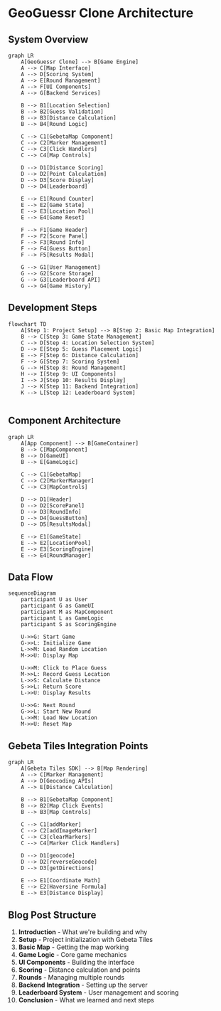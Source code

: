 # GeoGuessr Clone Architecture

## System Overview

```mermaid
graph LR
    A[GeoGuessr Clone] --> B[Game Engine]
    A --> C[Map Interface]
    A --> D[Scoring System]
    A --> E[Round Management]
    A --> F[UI Components]
    A --> G[Backend Services]

    B --> B1[Location Selection]
    B --> B2[Guess Validation]
    B --> B3[Distance Calculation]
    B --> B4[Round Logic]

    C --> C1[GebetaMap Component]
    C --> C2[Marker Management]
    C --> C3[Click Handlers]
    C --> C4[Map Controls]

    D --> D1[Distance Scoring]
    D --> D2[Point Calculation]
    D --> D3[Score Display]
    D --> D4[Leaderboard]

    E --> E1[Round Counter]
    E --> E2[Game State]
    E --> E3[Location Pool]
    E --> E4[Game Reset]

    F --> F1[Game Header]
    F --> F2[Score Panel]
    F --> F3[Round Info]
    F --> F4[Guess Button]
    F --> F5[Results Modal]

    G --> G1[User Management]
    G --> G2[Score Storage]
    G --> G3[Leaderboard API]
    G --> G4[Game History]
```

## Development Steps

```mermaid
flowchart TD
    A[Step 1: Project Setup] --> B[Step 2: Basic Map Integration]
    B --> C[Step 3: Game State Management]
    C --> D[Step 4: Location Selection System]
    D --> E[Step 5: Guess Placement Logic]
    E --> F[Step 6: Distance Calculation]
    F --> G[Step 7: Scoring System]
    G --> H[Step 8: Round Management]
    H --> I[Step 9: UI Components]
    I --> J[Step 10: Results Display]
    J --> K[Step 11: Backend Integration]
    K --> L[Step 12: Leaderboard System]


```

## Component Architecture

```mermaid
graph LR
    A[App Component] --> B[GameContainer]
    B --> C[MapComponent]
    B --> D[GameUI]
    B --> E[GameLogic]

    C --> C1[GebetaMap]
    C --> C2[MarkerManager]
    C --> C3[MapControls]

    D --> D1[Header]
    D --> D2[ScorePanel]
    D --> D3[RoundInfo]
    D --> D4[GuessButton]
    D --> D5[ResultsModal]

    E --> E1[GameState]
    E --> E2[LocationPool]
    E --> E3[ScoringEngine]
    E --> E4[RoundManager]
```

## Data Flow

```mermaid
sequenceDiagram
    participant U as User
    participant G as GameUI
    participant M as MapComponent
    participant L as GameLogic
    participant S as ScoringEngine

    U->>G: Start Game
    G->>L: Initialize Game
    L->>M: Load Random Location
    M->>U: Display Map

    U->>M: Click to Place Guess
    M->>L: Record Guess Location
    L->>S: Calculate Distance
    S->>L: Return Score
    L->>U: Display Results

    U->>G: Next Round
    G->>L: Start New Round
    L->>M: Load New Location
    M->>U: Reset Map
```

## Gebeta Tiles Integration Points

```mermaid
graph LR
    A[Gebeta Tiles SDK] --> B[Map Rendering]
    A --> C[Marker Management]
    A --> D[Geocoding APIs]
    A --> E[Distance Calculation]

    B --> B1[GebetaMap Component]
    B --> B2[Map Click Events]
    B --> B3[Map Controls]

    C --> C1[addMarker]
    C --> C2[addImageMarker]
    C --> C3[clearMarkers]
    C --> C4[Marker Click Handlers]

    D --> D1[geocode]
    D --> D2[reverseGeocode]
    D --> D3[getDirections]

    E --> E1[Coordinate Math]
    E --> E2[Haversine Formula]
    E --> E3[Distance Display]
```

## Blog Post Structure

1. **Introduction** - What we're building and why
2. **Setup** - Project initialization with Gebeta Tiles
3. **Basic Map** - Getting the map working
4. **Game Logic** - Core game mechanics
5. **UI Components** - Building the interface
6. **Scoring** - Distance calculation and points
7. **Rounds** - Managing multiple rounds
8. **Backend Integration** - Setting up the server
9. **Leaderboard System** - User management and scoring
10. **Conclusion** - What we learned and next steps 